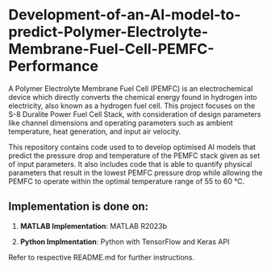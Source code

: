 # Development-of-an-AI-model-to-predict-Polymer-Electrolyte-Membrane-Fuel-Cell-PEMFC-Performance

A Polymer Electrolyte Membrane Fuel Cell (PEMFC) is an electrochemical device which directly converts
the chemical energy found in hydrogen into electricity, also known as a hydrogen fuel cell.
This project focuses on the S-8 Duralite Power Fuel Cell Stack, with consideration
of design parameters like channel dimensions and operating parameters such as ambient temperature,
heat generation, and input air velocity.

This repository contains code used to to develop optimised AI models that predict the pressure drop 
and temperature of the PEMFC stack given as set of input parameters. It also includes code that is able 
to quantify physical parameters that result in the lowest PEMFC pressure drop while allowing the PEMFC 
to operate within the optimal temperature range of 55 to 60 °C.

## Implementation is done on:

1. **MATLAB Implementation**: MATLAB R2023b

2. **Python Implmentation**: Python with TensorFlow and Keras API

Refer to respective README.md for further instructions.

